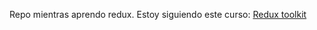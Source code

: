 
Repo mientras aprendo redux.
Estoy siguiendo este curso: [Redux toolkit](https://www.youtube.com/playlist?list=PLC3y8-rFHvwiaOAuTtVXittwybYIorRB3)
